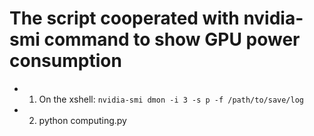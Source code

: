 # The script cooperated with nvidia-smi command to show GPU power consumption
- 1) On the xshell: `nvidia-smi dmon -i 3 -s p -f /path/to/save/log`
- 2) python computing.py

